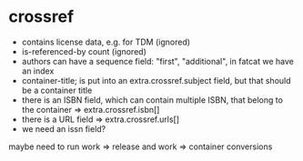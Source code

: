 # crossref

* contains license data, e.g. for TDM (ignored)
* is-referenced-by count (ignored)
* authors can have a sequence field: "first", "additional", in fatcat we have an index
* container-title; is put into an extra.crossref.subject field, but that should be a container title
* there is an ISBN field, which can contain multiple ISBN, that belong to the container => extra.crossref.isbn[]
* there is a URL field => extra.crossref.urls[]
* we need an issn field?

maybe need to run work => release and work => container conversions
